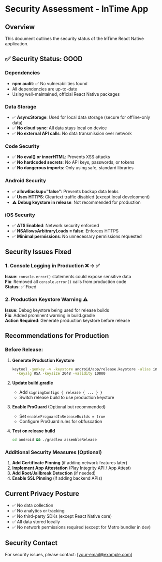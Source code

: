 # Security Assessment - InTime App

## Overview
This document outlines the security status of the InTime React Native application.

## ✅ Security Status: GOOD

### Dependencies
- **npm audit**: ✅ No vulnerabilities found
- All dependencies are up-to-date
- Using well-maintained, official React Native packages

### Data Storage
- ✅ **AsyncStorage**: Used for local data storage (secure for offline-only data)
- ✅ **No cloud sync**: All data stays local on device
- ✅ **No external API calls**: No data transmission over network

### Code Security
- ✅ **No eval() or innerHTML**: Prevents XSS attacks
- ✅ **No hardcoded secrets**: No API keys, passwords, or tokens
- ✅ **No dangerous imports**: Only using safe, standard libraries

### Android Security
- ✅ **allowBackup="false"**: Prevents backup data leaks
- ✅ **Uses HTTPS**: Cleartext traffic disabled (except local development)
- ⚠️ **Debug keystore in release**: Not recommended for production

### iOS Security
- ✅ **ATS Enabled**: Network security enforced
- ✅ **NSAllowsArbitraryLoads = false**: Enforces HTTPS
- ✅ **Minimal permissions**: No unnecessary permissions requested

## Security Issues Fixed

### 1. Console Logging in Production ❌ → ✅
**Issue**: `console.error()` statements could expose sensitive data  
**Fix**: Removed all `console.error()` calls from production code  
**Status**: ✅ Fixed

### 2. Production Keystore Warning ⚠️
**Issue**: Debug keystore being used for release builds  
**Fix**: Added prominent warning in build.gradle  
**Action Required**: Generate production keystore before release

## Recommendations for Production

### Before Release:
1. **Generate Production Keystore**
   ```bash
   keytool -genkey -v -keystore android/app/release.keystore -alias intime \
     -keyalg RSA -keysize 2048 -validity 10000
   ```

2. **Update build.gradle**
   - Add `signingConfigs { release { ... } }`
   - Switch release build to use production keystore

3. **Enable ProGuard** (Optional but recommended)
   - Set `enableProguardInReleaseBuilds = true`
   - Configure ProGuard rules for obfuscation

4. **Test on release build**
   ```bash
   cd android && ./gradlew assembleRelease
   ```

### Additional Security Measures (Optional)

1. **Add Certificate Pinning** (if adding network features later)
2. **Implement App Attestation** (Play Integrity API / App Attest)
3. **Add Root/Jailbreak Detection** (if needed)
4. **Enable SSL Pinning** (if adding backend APIs)

## Current Privacy Posture
- ✅ No data collection
- ✅ No analytics or tracking
- ✅ No third-party SDKs (except React Native core)
- ✅ All data stored locally
- ✅ No network permissions required (except for Metro bundler in dev)

## Security Contact
For security issues, please contact: [your-email@example.com]

